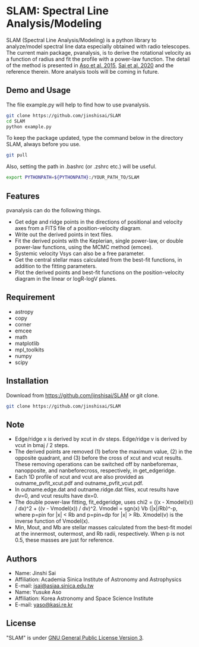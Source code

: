# SLAM: Spectral Line Analysis/Modeling
SLAM (Spectral Line Analysis/Modeling) is a python library to analyze/model spectral line data especially obtained with radio telescopes. The current main package, pvanalysis, is to derive the rotational velocity as a function of radius and fit the profile with a power-law function. The detail of the method is presented in [Aso et al. 2015](https://ui.adsabs.harvard.edu/abs/2015ApJ...812...27A/abstract), [Sai et al. 2020](https://ui.adsabs.harvard.edu/abs/2020ApJ...893...51S/abstract) and the reference therein. More analysis tools will be coming in future.


## Demo and Usage
 
The file example.py will help to find how to use pvanalysis.
```bash
git clone https://github.com/jinshisai/SLAM
cd SLAM
python example.py
```
To keep the package updated, type the command below in the directory SLAM, always before you use.
```bash
git pull
```
Also, setting the path in .bashrc (or .zshrc etc.) will be useful.
```bash
export PYTHONPATH=${PYTHONPATH}:/YOUR_PATH_TO/SLAM
```
 
## Features
 
pvanalysis can do the following things.
* Get edge and ridge points in the directions of positional and velocity axes from a FITS file of a position-velocity diagram.
* Write out the derived points in text files.
* Fit the derived points with the Keplerian, single power-law, or double power-law functions, using the MCMC method (emcee).
* Systemic velocity Vsys can also be a free parameter.
* Get the central stellar mass calculated from the best-fit functions, in addition to the fitting parameters.
* Plot the derived points and best-fit functions on the position-velocity diagram in the linear or logR-logV planes.

 
## Requirement

* astropy
* copy
* corner
* emcee
* math
* matplotlib
* mpl_toolkits
* numpy
* scipy

 
## Installation
 
Download from https://github.com/jinshisai/SLAM or git clone.
```bash 
git clone https://github.com/jinshisai/SLAM
```
 
## Note

* Edge/ridge x is derived by xcut in dv steps. Edge/ridge v is derived by vcut in bmaj / 2 steps.
* The derived points are removed (1) before the maximum value, (2) in the opposite quadrant, and (3) before the cross of xcut and vcut results. These removing operations can be switched off by nanbeforemax, nanopposite, and nanbeforecross, respectively, in get_edgeridge.
* Each 1D profile of xcut and vcut are also provided as outname_pvfit_xcut.pdf and outname_pvfit_vcut.pdf.
* In outname.edge.dat and outname.ridge.dat files, xcut results have dv=0, and vcut results have dx=0.
* The double power-law fitting, fit_edgeridge, uses chi2 = ((x - Xmodel(v)) / dx)^2 + ((v - Vmodel(x)) / dv)^2. Vmodel = sgn(x) Vb (|x|/Rb)^-p, where p=pin for |x| < Rb and p=pin+dp for |x| > Rb. Xmodel(v) is the inverse function of Vmodel(x).
* Min, Mout, and Mb are stellar masses calculated from the best-fit model at the innermost, outermost, and Rb radii, respectively. When p is not 0.5, these masses are just for reference.

 
## Authors

* Name: Jinshi Sai
* Affiliation: Academia Sinica Institute of Astronomy and Astrophysics
* E-mail: jsai@asiaa.sinica.edu.tw
* Name: Yusuke Aso
* Affiliation: Korea Astronomy and Space Science Institute
* E-mail: yaso@kasi.re.kr
 
## License
 
"SLAM" is under [GNU General Public License Version 3](https://www.gnu.org/licenses/gpl-3.0.html).
